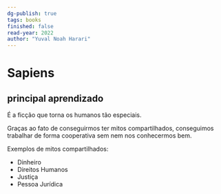 ```yaml
---
dg-publish: true
tags: books
finished: false
read-year: 2022
author: "Yuval Noah Harari"
---
```


# Sapiens

## principal aprendizado

É a ficção que torna os humanos tão especiais.

Graças ao fato de conseguirmos ter mitos compartilhados, conseguimos trabalhar de forma cooperativa sem nem nos conhecermos bem.

Exemplos de mitos compartilhados:

- Dinheiro
- Direitos Humanos
- Justiça
- Pessoa Jurídica